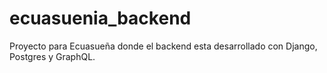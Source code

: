 # ecuasuenia_backend

Proyecto para Ecuasueña donde el backend esta desarrollado con Django, Postgres y GraphQL.
